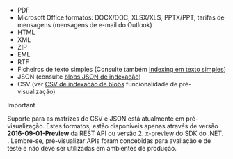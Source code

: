 * PDF
* Microsoft Office formatos: DOCX/DOC, XLSX/XLS, PPTX/PPT, tarifas de mensagens (mensagens de e-mail do Outlook)  
* HTML
* XML
* ZIP
* EML
* RTF
* Ficheiros de texto simples (Consulte também [Indexing em texto simples](../articles/search/search-howto-indexing-azure-blob-storage.md#IndexingPlainText))
* JSON (consulte [blobs JSON de indexação](../articles/search/search-howto-index-json-blobs.md))
* CSV (ver [CSV de indexação de blobs](../articles/search/search-howto-index-csv-blobs.md) funcionalidade de pré-visualização)

> [!IMPORTANT]
> Suporte para as matrizes de CSV e JSON está atualmente em pré-visualização. Estes formatos, estão disponíveis apenas através de versão **2016-09-01-Preview** da REST API ou versão 2. x-preview do SDK do .NET. . Lembre-se, pré-visualizar APIs foram concebidas para avaliação e de teste e não deve ser utilizadas em ambientes de produção.
>